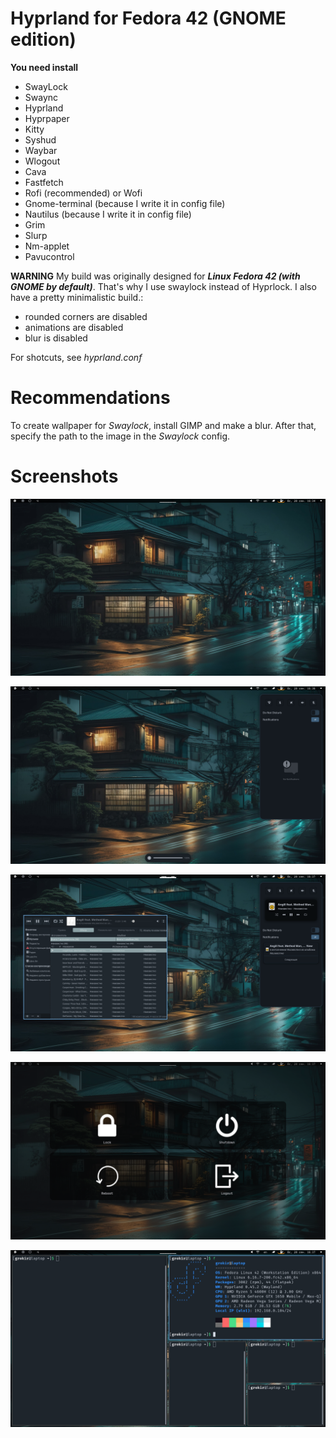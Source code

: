 
# Hyprland for Fedora 42 (GNOME edition)
**You need install**
- SwayLock
- Swaync
- Hyprland
- Hyprpaper
- Kitty
- Syshud
- Waybar
- Wlogout
- Cava
- Fastfetch
- Rofi (recommended) or Wofi
- Gnome-terminal (because I write it in config file)
- Nautilus (because I write it in config file)
- Grim
- Slurp
- Nm-applet
- Pavucontrol

**WARNING**
My build was originally designed for ***Linux Fedora 42 (with GNOME by default)***. That's why I use swaylock instead of Hyprlock. I also have a pretty minimalistic build.:
- rounded corners are disabled
- animations are disabled
- blur is disabled

For shotcuts, see *hyprland.conf*

# Recommendations

To create wallpaper for *Swaylock*, install GIMP and make a blur. After that, specify the path to the image in the *Swaylock* config.

# Screenshots

![](/screenshots/1.png)

![](/screenshots/2.png)

![](/screenshots/3.png)

![](/screenshots/4.png)

![](/screenshots/5.png)



